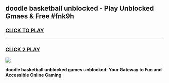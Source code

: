 
## doodle basketball unblocked - Play Unblocked Gmaes & Free #fnk9h
<h3>
<a href="https://news.freeplayer.one?title=doodle_basketball_unblocked&ref=24F">CLICK TO PLAY</a></h3>
<hr>

<h3>
<a href="https://news.freeplayer.one?title=doodle_basketball_unblocked&ref=24F">CLICK 2 PLAY</a>
  
</h3>

<a href="https://news.freeplayer.one?title=doodle_basketball_unblocked&ref=24F/"><img src="https://clearcache.store/games.png"></a>


**doodle basketball unblocked games unblocked: Your Gateway to Fun and Accessible Online Gaming**
